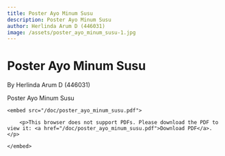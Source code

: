 ```yaml
---
title: Poster Ayo Minum Susu
description: Poster Ayo Minum Susu
author: Herlinda Arum D (446031)
image: /assets/poster_ayo_minum_susu-1.jpg
---
```


# Poster Ayo Minum Susu

By Herlinda Arum D (446031)

Poster Ayo Minum Susu

<object data="/doc/poster_ayo_minum_susu.pdf" type="application/pdf" width="100%" height="700px">

    <embed src="/doc/poster_ayo_minum_susu.pdf">

        <p>This browser does not support PDFs. Please download the PDF to view it: <a href="/doc/poster_ayo_minum_susu.pdf">Download PDF</a>.</p>

    </embed>

</object>
